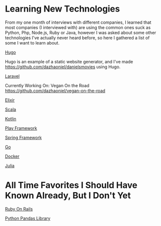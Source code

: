 # Learning New Technologies

From my one month of interviews with different companies,  I learned that most companies (I interviewed with) are using the common ones suck as Python, Php, Node.js, Ruby or Java, however I was asked about some other technologies I've actually never heard before, so here I gathered a list of some I want to learn about.

[Hugo](https://gohugo.io/)

Hugo is an example of a static website generator, and I've made <https://github.com/dazhaoniel/danielsmovies> using Hugo.

[Laravel](https://laravel.com/)

Currently Working On: Vegan On the Road <https://github.com/dazhaoniel/vegan-on-the-road>

[Elixir]()

[Scala]()

[Kotlin]()

[Play Framework]()

[Spring Framework]()

[Go]()

[Docker]()

[Julia]()

# All Time Favorites I Should Have Known Already, But I Don't Yet

[Ruby On Rails]()

[Python Pandas Library]()